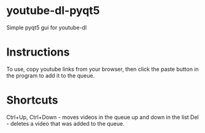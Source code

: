 # youtube-dl-pyqt5
Simple pyqt5 gui for youtube-dl

# Instructions

To use, copy youtube links from your browser, then click the paste button in the program to add it to the queue. 

# Shortcuts

Ctrl+Up, Ctrl+Down - moves videos in the queue up and down in the list
Del - deletes a video that was added to the queue. 
